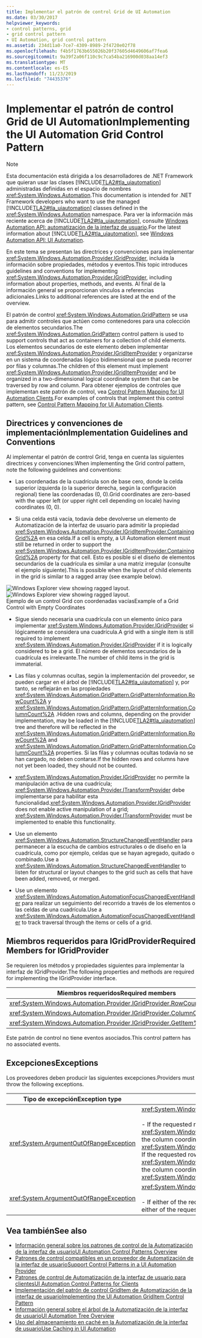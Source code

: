 ```yaml
---
title: Implementar el patrón de control Grid de UI Automation
ms.date: 03/30/2017
helpviewer_keywords:
- control patterns, grid
- grid control pattern
- UI Automation, grid control pattern
ms.assetid: 234d11a0-7ce7-4309-8989-2f4720e02f78
ms.openlocfilehash: f4b5f1763b655026b20f37605d4649606af7fea6
ms.sourcegitcommit: 9a39f2a06f110c9c7ca54ba216900d038aa14ef3
ms.translationtype: MT
ms.contentlocale: es-ES
ms.lasthandoff: 11/23/2019
ms.locfileid: "74435376"
---
```

# <a name="implementing-the-ui-automation-grid-control-pattern"></a><span data-ttu-id="d3b68-102">Implementar el patrón de control Grid de UI Automation</span><span class="sxs-lookup"><span data-stu-id="d3b68-102">Implementing the UI Automation Grid Control Pattern</span></span>
> [!NOTE]
> <span data-ttu-id="d3b68-103">Esta documentación está dirigida a los desarrolladores de .NET Framework que quieran usar las clases [!INCLUDE[TLA2#tla_uiautomation](../../../includes/tla2sharptla-uiautomation-md.md)] administradas definidas en el espacio de nombres <xref:System.Windows.Automation>.</span><span class="sxs-lookup"><span data-stu-id="d3b68-103">This documentation is intended for .NET Framework developers who want to use the managed [!INCLUDE[TLA2#tla_uiautomation](../../../includes/tla2sharptla-uiautomation-md.md)] classes defined in the <xref:System.Windows.Automation> namespace.</span></span> <span data-ttu-id="d3b68-104">Para ver la información más reciente acerca de [!INCLUDE[TLA2#tla_uiautomation](../../../includes/tla2sharptla-uiautomation-md.md)], consulte [Windows Automation API: automatización de la interfaz de usuario](/windows/win32/winauto/entry-uiauto-win32).</span><span class="sxs-lookup"><span data-stu-id="d3b68-104">For the latest information about [!INCLUDE[TLA2#tla_uiautomation](../../../includes/tla2sharptla-uiautomation-md.md)], see [Windows Automation API: UI Automation](/windows/win32/winauto/entry-uiauto-win32).</span></span>  
  
 <span data-ttu-id="d3b68-105">En este tema se presentan las directrices y convenciones para implementar <xref:System.Windows.Automation.Provider.IGridProvider>, incluida la información sobre propiedades, métodos y eventos.</span><span class="sxs-lookup"><span data-stu-id="d3b68-105">This topic introduces guidelines and conventions for implementing <xref:System.Windows.Automation.Provider.IGridProvider>, including information about properties, methods, and events.</span></span> <span data-ttu-id="d3b68-106">Al final de la información general se proporcionan vínculos a referencias adicionales.</span><span class="sxs-lookup"><span data-stu-id="d3b68-106">Links to additional references are listed at the end of the overview.</span></span>  
  
 <span data-ttu-id="d3b68-107">El patrón de control <xref:System.Windows.Automation.GridPattern> se usa para admitir controles que actúen como contenedores para una colección de elementos secundarios.</span><span class="sxs-lookup"><span data-stu-id="d3b68-107">The <xref:System.Windows.Automation.GridPattern> control pattern is used to support controls that act as containers for a collection of child elements.</span></span> <span data-ttu-id="d3b68-108">Los elementos secundarios de este elemento deben implementar <xref:System.Windows.Automation.Provider.IGridItemProvider> y organizarse en un sistema de coordenadas lógico bidimensional que se pueda recorrer por filas y columnas.</span><span class="sxs-lookup"><span data-stu-id="d3b68-108">The children of this element must implement <xref:System.Windows.Automation.Provider.IGridItemProvider> and be organized in a two-dimensional logical coordinate system that can be traversed by row and column.</span></span> <span data-ttu-id="d3b68-109">Para obtener ejemplos de controles que implementan este patrón de control, vea [Control Pattern Mapping for UI Automation Clients](control-pattern-mapping-for-ui-automation-clients.md).</span><span class="sxs-lookup"><span data-stu-id="d3b68-109">For examples of controls that implement this control pattern, see [Control Pattern Mapping for UI Automation Clients](control-pattern-mapping-for-ui-automation-clients.md).</span></span>  
  
<a name="Implementation_Guidelines_and_Conventions"></a>   
## <a name="implementation-guidelines-and-conventions"></a><span data-ttu-id="d3b68-110">Directrices y convenciones de implementación</span><span class="sxs-lookup"><span data-stu-id="d3b68-110">Implementation Guidelines and Conventions</span></span>  
 <span data-ttu-id="d3b68-111">Al implementar el patrón de control Grid, tenga en cuenta las siguientes directrices y convenciones:</span><span class="sxs-lookup"><span data-stu-id="d3b68-111">When implementing the Grid control pattern, note the following guidelines and conventions:</span></span>  
  
- <span data-ttu-id="d3b68-112">Las coordenadas de la cuadrícula son de base cero, donde la celda superior izquierda (o la superior derecha, según la configuración regional) tiene las coordenadas (0, 0).</span><span class="sxs-lookup"><span data-stu-id="d3b68-112">Grid coordinates are zero-based with the upper left (or upper right cell depending on locale) having coordinates (0, 0).</span></span>  
  
- <span data-ttu-id="d3b68-113">Si una celda está vacía, todavía debe devolverse un elemento de Automatización de la interfaz de usuario para admitir la propiedad <xref:System.Windows.Automation.Provider.IGridItemProvider.ContainingGrid%2A> en esa celda.</span><span class="sxs-lookup"><span data-stu-id="d3b68-113">If a cell is empty, a UI Automation element must still be returned in order to support the <xref:System.Windows.Automation.Provider.IGridItemProvider.ContainingGrid%2A> property for that cell.</span></span> <span data-ttu-id="d3b68-114">Esto es posible si el diseño de elementos secundarios de la cuadrícula es similar a una matriz irregular (consulte el ejemplo siguiente).</span><span class="sxs-lookup"><span data-stu-id="d3b68-114">This is possible when the layout of child elements in the grid is similar to a ragged array (see example below).</span></span>  
  
 <span data-ttu-id="d3b68-115">![Windows Explorer view showing ragged layout.](./media/uia-gridpattern-ragged-array.PNG "UIA_GridPattern_Ragged_Array")</span><span class="sxs-lookup"><span data-stu-id="d3b68-115">![Windows Explorer view showing ragged layout.](./media/uia-gridpattern-ragged-array.PNG "UIA_GridPattern_Ragged_Array")</span></span>  
<span data-ttu-id="d3b68-116">Ejemplo de un control Grid con coordenadas vacías</span><span class="sxs-lookup"><span data-stu-id="d3b68-116">Example of a Grid Control with Empty Coordinates</span></span>  
  
- <span data-ttu-id="d3b68-117">Sigue siendo necesaria una cuadrícula con un elemento único para implementar <xref:System.Windows.Automation.Provider.IGridProvider> si lógicamente se considera una cuadrícula.</span><span class="sxs-lookup"><span data-stu-id="d3b68-117">A grid with a single item is still required to implement <xref:System.Windows.Automation.Provider.IGridProvider> if it is logically considered to be a grid.</span></span> <span data-ttu-id="d3b68-118">El número de elementos secundarios de la cuadrícula es irrelevante.</span><span class="sxs-lookup"><span data-stu-id="d3b68-118">The number of child items in the grid is immaterial.</span></span>  
  
- <span data-ttu-id="d3b68-119">Las filas y columnas ocultas, según la implementación del proveedor, se pueden cargar en el árbol de [!INCLUDE[TLA2#tla_uiautomation](../../../includes/tla2sharptla-uiautomation-md.md)] y, por tanto, se reflejarán en las propiedades <xref:System.Windows.Automation.GridPattern.GridPatternInformation.RowCount%2A> y <xref:System.Windows.Automation.GridPattern.GridPatternInformation.ColumnCount%2A> .</span><span class="sxs-lookup"><span data-stu-id="d3b68-119">Hidden rows and columns, depending on the provider implementation, may be loaded in the [!INCLUDE[TLA2#tla_uiautomation](../../../includes/tla2sharptla-uiautomation-md.md)] tree and therefore will be reflected in the <xref:System.Windows.Automation.GridPattern.GridPatternInformation.RowCount%2A> and <xref:System.Windows.Automation.GridPattern.GridPatternInformation.ColumnCount%2A> properties.</span></span> <span data-ttu-id="d3b68-120">Si las filas y columnas ocultas todavía no se han cargado, no deben contarse.</span><span class="sxs-lookup"><span data-stu-id="d3b68-120">If the hidden rows and columns have not yet been loaded, they should not be counted.</span></span>  
  
- <span data-ttu-id="d3b68-121"><xref:System.Windows.Automation.Provider.IGridProvider> no permite la manipulación activa de una cuadrícula; <xref:System.Windows.Automation.Provider.ITransformProvider> debe implementarse para habilitar esta funcionalidad.</span><span class="sxs-lookup"><span data-stu-id="d3b68-121"><xref:System.Windows.Automation.Provider.IGridProvider> does not enable active manipulation of a grid; <xref:System.Windows.Automation.Provider.ITransformProvider> must be implemented to enable this functionality.</span></span>  
  
- <span data-ttu-id="d3b68-122">Use un elemento <xref:System.Windows.Automation.StructureChangedEventHandler> para permanecer a la escucha de cambios estructurales o de diseño en la cuadrícula, como por ejemplo, celdas que se hayan agregado, quitado o combinado.</span><span class="sxs-lookup"><span data-stu-id="d3b68-122">Use a <xref:System.Windows.Automation.StructureChangedEventHandler> to listen for structural or layout changes to the grid such as cells that have been added, removed, or merged.</span></span>  
  
- <span data-ttu-id="d3b68-123">Use un elemento <xref:System.Windows.Automation.AutomationFocusChangedEventHandler> para realizar un seguimiento del recorrido a través de los elementos o las celdas de una cuadrícula.</span><span class="sxs-lookup"><span data-stu-id="d3b68-123">Use a <xref:System.Windows.Automation.AutomationFocusChangedEventHandler> to track traversal through the items or cells of a grid.</span></span>  
  
<a name="Required_Members_for_IGridProvider"></a>   
## <a name="required-members-for-igridprovider"></a><span data-ttu-id="d3b68-124">Miembros requeridos para IGridProvider</span><span class="sxs-lookup"><span data-stu-id="d3b68-124">Required Members for IGridProvider</span></span>  
 <span data-ttu-id="d3b68-125">Se requieren los métodos y propiedades siguientes para implementar la interfaz de IGridProvider.</span><span class="sxs-lookup"><span data-stu-id="d3b68-125">The following properties and methods are required for implementing the IGridProvider interface.</span></span>  
  
|<span data-ttu-id="d3b68-126">Miembros requeridos</span><span class="sxs-lookup"><span data-stu-id="d3b68-126">Required members</span></span>|<span data-ttu-id="d3b68-127">Type</span><span class="sxs-lookup"><span data-stu-id="d3b68-127">Type</span></span>|<span data-ttu-id="d3b68-128">Notas</span><span class="sxs-lookup"><span data-stu-id="d3b68-128">Notes</span></span>|  
|----------------------|----------|-----------|  
|<xref:System.Windows.Automation.Provider.IGridProvider.RowCount%2A>|<span data-ttu-id="d3b68-129">Propiedad.</span><span class="sxs-lookup"><span data-stu-id="d3b68-129">Property</span></span>|<span data-ttu-id="d3b68-130">Ninguno</span><span class="sxs-lookup"><span data-stu-id="d3b68-130">None</span></span>|  
|<xref:System.Windows.Automation.Provider.IGridProvider.ColumnCount%2A>|<span data-ttu-id="d3b68-131">Propiedad.</span><span class="sxs-lookup"><span data-stu-id="d3b68-131">Property</span></span>|<span data-ttu-id="d3b68-132">Ninguno</span><span class="sxs-lookup"><span data-stu-id="d3b68-132">None</span></span>|  
|<xref:System.Windows.Automation.Provider.IGridProvider.GetItem%2A>|<span data-ttu-id="d3b68-133">Método</span><span class="sxs-lookup"><span data-stu-id="d3b68-133">Method</span></span>|<span data-ttu-id="d3b68-134">Ninguno</span><span class="sxs-lookup"><span data-stu-id="d3b68-134">None</span></span>|  
  
 <span data-ttu-id="d3b68-135">Este patrón de control no tiene eventos asociados.</span><span class="sxs-lookup"><span data-stu-id="d3b68-135">This control pattern has no associated events.</span></span>  
  
<a name="Exceptions"></a>   
## <a name="exceptions"></a><span data-ttu-id="d3b68-136">Excepciones</span><span class="sxs-lookup"><span data-stu-id="d3b68-136">Exceptions</span></span>  
 <span data-ttu-id="d3b68-137">Los proveedores deben producir las siguientes excepciones.</span><span class="sxs-lookup"><span data-stu-id="d3b68-137">Providers must throw the following exceptions.</span></span>  
  
|<span data-ttu-id="d3b68-138">Tipo de excepción</span><span class="sxs-lookup"><span data-stu-id="d3b68-138">Exception type</span></span>|<span data-ttu-id="d3b68-139">Condición</span><span class="sxs-lookup"><span data-stu-id="d3b68-139">Condition</span></span>|  
|--------------------|---------------|  
|<xref:System.ArgumentOutOfRangeException>|<xref:System.Windows.Automation.Provider.IGridProvider.GetItem%2A><br /><br /> <span data-ttu-id="d3b68-140">-   If the requested row coordinate is larger than the <xref:System.Windows.Automation.Provider.IGridProvider.RowCount%2A> or the column coordinate is larger than the <xref:System.Windows.Automation.Provider.IGridProvider.ColumnCount%2A>.</span><span class="sxs-lookup"><span data-stu-id="d3b68-140">-   If the requested row coordinate is larger than the <xref:System.Windows.Automation.Provider.IGridProvider.RowCount%2A> or the column coordinate is larger than the <xref:System.Windows.Automation.Provider.IGridProvider.ColumnCount%2A>.</span></span>|  
|<xref:System.ArgumentOutOfRangeException>|<xref:System.Windows.Automation.Provider.IGridProvider.GetItem%2A><br /><br /> <span data-ttu-id="d3b68-141">-   If either of the requested row or column coordinates is less than zero.</span><span class="sxs-lookup"><span data-stu-id="d3b68-141">-   If either of the requested row or column coordinates is less than zero.</span></span>|  
  
## <a name="see-also"></a><span data-ttu-id="d3b68-142">Vea también</span><span class="sxs-lookup"><span data-stu-id="d3b68-142">See also</span></span>

- [<span data-ttu-id="d3b68-143">Información general sobre los patrones de control de la Automatización de la interfaz de usuario</span><span class="sxs-lookup"><span data-stu-id="d3b68-143">UI Automation Control Patterns Overview</span></span>](ui-automation-control-patterns-overview.md)
- [<span data-ttu-id="d3b68-144">Patrones de control compatibles en un proveedor de Automatización de la interfaz de usuario</span><span class="sxs-lookup"><span data-stu-id="d3b68-144">Support Control Patterns in a UI Automation Provider</span></span>](support-control-patterns-in-a-ui-automation-provider.md)
- [<span data-ttu-id="d3b68-145">Patrones de control de Automatización de la interfaz de usuario para clientes</span><span class="sxs-lookup"><span data-stu-id="d3b68-145">UI Automation Control Patterns for Clients</span></span>](ui-automation-control-patterns-for-clients.md)
- [<span data-ttu-id="d3b68-146">Implementación del patrón de control GridItem de Automatización de la interfaz de usuario</span><span class="sxs-lookup"><span data-stu-id="d3b68-146">Implementing the UI Automation GridItem Control Pattern</span></span>](implementing-the-ui-automation-griditem-control-pattern.md)
- [<span data-ttu-id="d3b68-147">Información general sobre el árbol de la Automatización de la interfaz de usuario</span><span class="sxs-lookup"><span data-stu-id="d3b68-147">UI Automation Tree Overview</span></span>](ui-automation-tree-overview.md)
- [<span data-ttu-id="d3b68-148">Uso del almacenamiento en caché en la Automatización de la interfaz de usuario</span><span class="sxs-lookup"><span data-stu-id="d3b68-148">Use Caching in UI Automation</span></span>](use-caching-in-ui-automation.md)
